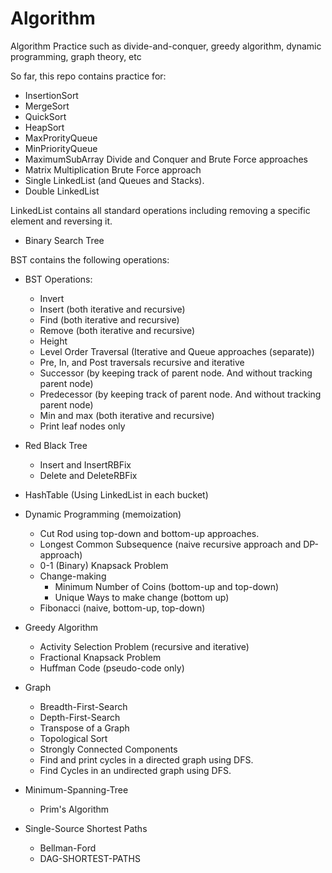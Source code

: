 # Algorithm
Algorithm Practice such as divide-and-conquer, greedy algorithm, dynamic programming, graph theory, etc

So far, this repo contains practice for:

* InsertionSort
* MergeSort
* QuickSort
* HeapSort
* MaxProrityQueue
* MinPriorityQueue
* MaximumSubArray Divide and Conquer and Brute Force approaches
* Matrix Multiplication Brute Force approach
* Single LinkedList (and Queues and Stacks).
* Double LinkedList

LinkedList contains all standard operations including removing a specific element and reversing it. 

* Binary Search Tree 

BST contains the following operations:

* BST Operations:
  - Invert
  - Insert (both iterative and recursive)
  - Find (both iterative and recursive)
  - Remove (both iterative and recursive)
  - Height
  - Level Order Traversal (Iterative and Queue approaches (separate))
  - Pre, In, and Post traversals recursive and iterative
  - Successor (by keeping track of parent node. And without tracking parent node)
  - Predecessor (by keeping track of parent node. And without tracking parent node)
  - Min and max (both iterative and recursive)
  - Print leaf nodes only


* Red Black Tree
  - Insert and InsertRBFix
  - Delete and DeleteRBFix

* HashTable (Using LinkedList in each bucket)

* Dynamic Programming (memoization)
  - Cut Rod using top-down and bottom-up approaches.
  - Longest Common Subsequence (naive recursive approach and DP-approach)
  - 0-1 (Binary) Knapsack Problem
  - Change-making 
  	- Minimum Number of Coins (bottom-up and top-down)
  	- Unique Ways to make change (bottom up)
  - Fibonacci (naive, bottom-up, top-down)
  
* Greedy Algorithm
  - Activity Selection Problem (recursive and iterative)
  - Fractional Knapsack Problem
  - Huffman Code (pseudo-code only)
  
* Graph
  - Breadth-First-Search
  - Depth-First-Search
  - Transpose of a Graph
  - Topological Sort
  - Strongly Connected Components
  - Find and print cycles in a directed graph using DFS.
  - Find Cycles in an undirected graph using DFS. 
   
* Minimum-Spanning-Tree
  - Prim's Algorithm

* Single-Source Shortest Paths
  - Bellman-Ford
  - DAG-SHORTEST-PATHS
  
  
  